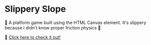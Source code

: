 # Slippery Slope

🐧 A platform game built using the HTML Canvas element. It's slippery because I didn't know proper friction physics 🫠

🎯 [Click here to check it out!](https://saacostam.github.io/slippery-slope/)
